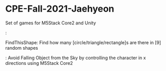 #  CPE-Fall-2021-Jaehyeon

Set of games for M5Stack Core2 and Unity

<fileName>: <game description>

FindThisShape: Find how many [circle/triangle/rectangle]s are there in [9] random shapes

<Avoid Falling Object from the Sky>: Avoid Falling Object from the Sky by controlling the character in x directions using M5Stack Core2
